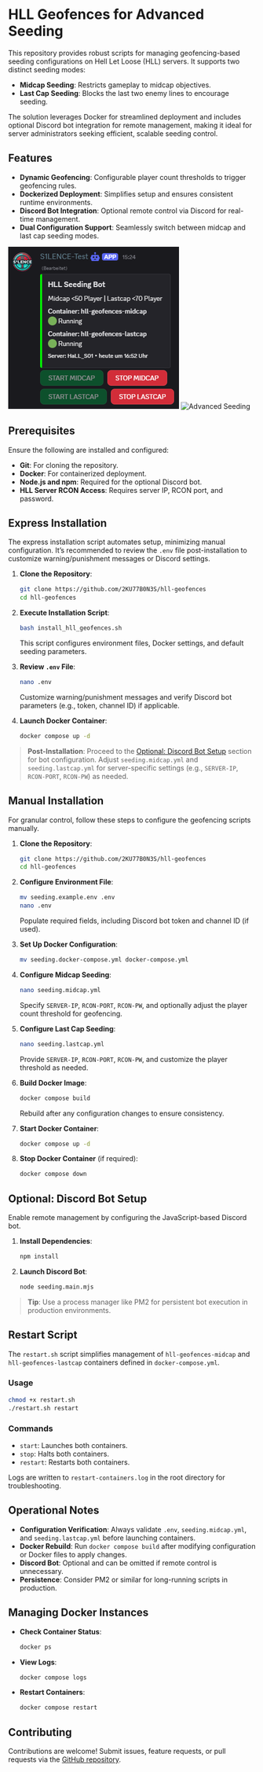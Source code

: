 # HLL Geofences for Advanced Seeding

This repository provides robust scripts for managing geofencing-based seeding configurations on Hell Let Loose (HLL) servers. It supports two distinct seeding modes:

- **Midcap Seeding**: Restricts gameplay to midcap objectives.
- **Last Cap Seeding**: Blocks the last two enemy lines to encourage seeding.

The solution leverages Docker for streamlined deployment and includes optional Discord bot integration for remote management, making it ideal for server administrators seeking efficient, scalable seeding control.

## Features

- **Dynamic Geofencing**: Configurable player count thresholds to trigger geofencing rules.
- **Dockerized Deployment**: Simplifies setup and ensures consistent runtime environments.
- **Discord Bot Integration**: Optional remote control via Discord for real-time management.
- **Dual Configuration Support**: Seamlessly switch between midcap and last cap seeding modes.

![Discord Docker Control](screenshot1.png)
![Advanced Seeding](screenshot2.png)

## Prerequisites

Ensure the following are installed and configured:

- **Git**: For cloning the repository.
- **Docker**: For containerized deployment.
- **Node.js and npm**: Required for the optional Discord bot.
- **HLL Server RCON Access**: Requires server IP, RCON port, and password.

## Express Installation

The express installation script automates setup, minimizing manual configuration. It’s recommended to review the `.env` file post-installation to customize warning/punishment messages or Discord settings.

1. **Clone the Repository**:
   ```bash
   git clone https://github.com/2KU77B0N3S/hll-geofences
   cd hll-geofences
   ```

2. **Execute Installation Script**:
   ```bash
   bash install_hll_geofences.sh
   ```
   This script configures environment files, Docker settings, and default seeding parameters.

3. **Review `.env` File**:
   ```bash
   nano .env
   ```
   Customize warning/punishment messages and verify Discord bot parameters (e.g., token, channel ID) if applicable.

4. **Launch Docker Container**:
   ```bash
   docker compose up -d
   ```

> **Post-Installation**: Proceed to the [Optional: Discord Bot Setup](#optional-discord-bot-setup) section for bot configuration. Adjust `seeding.midcap.yml` and `seeding.lastcap.yml` for server-specific settings (e.g., `SERVER-IP`, `RCON-PORT`, `RCON-PW`) as needed.

## Manual Installation

For granular control, follow these steps to configure the geofencing scripts manually.

1. **Clone the Repository**:
   ```bash
   git clone https://github.com/2KU77B0N3S/hll-geofences
   cd hll-geofences
   ```

2. **Configure Environment File**:
   ```bash
   mv seeding.example.env .env
   nano .env
   ```
   Populate required fields, including Discord bot token and channel ID (if used).

3. **Set Up Docker Configuration**:
   ```bash
   mv seeding.docker-compose.yml docker-compose.yml
   ```

4. **Configure Midcap Seeding**:
   ```bash
   nano seeding.midcap.yml
   ```
   Specify `SERVER-IP`, `RCON-PORT`, `RCON-PW`, and optionally adjust the player count threshold for geofencing.

5. **Configure Last Cap Seeding**:
   ```bash
   nano seeding.lastcap.yml
   ```
   Provide `SERVER-IP`, `RCON-PORT`, `RCON-PW`, and customize the player threshold as needed.

6. **Build Docker Image**:
   ```bash
   docker compose build
   ```
   Rebuild after any configuration changes to ensure consistency.

7. **Start Docker Container**:
   ```bash
   docker compose up -d
   ```

8. **Stop Docker Container** (if required):
   ```bash
   docker compose down
   ```

## Optional: Discord Bot Setup

Enable remote management by configuring the JavaScript-based Discord bot.

1. **Install Dependencies**:
   ```bash
   npm install
   ```

2. **Launch Discord Bot**:
   ```bash
   node seeding.main.mjs
   ```

> **Tip**: Use a process manager like PM2 for persistent bot execution in production environments.

## Restart Script

The `restart.sh` script simplifies management of `hll-geofences-midcap` and `hll-geofences-lastcap` containers defined in `docker-compose.yml`.

### Usage
```bash
chmod +x restart.sh
./restart.sh restart
```

### Commands
- `start`: Launches both containers.
- `stop`: Halts both containers.
- `restart`: Restarts both containers.

Logs are written to `restart-containers.log` in the root directory for troubleshooting.

## Operational Notes

- **Configuration Verification**: Always validate `.env`, `seeding.midcap.yml`, and `seeding.lastcap.yml` before launching containers.
- **Docker Rebuild**: Run `docker compose build` after modifying configuration or Docker files to apply changes.
- **Discord Bot**: Optional and can be omitted if remote control is unnecessary.
- **Persistence**: Consider PM2 or similar for long-running scripts in production.

## Managing Docker Instances

- **Check Container Status**:
   ```bash
   docker ps
   ```
- **View Logs**:
   ```bash
   docker compose logs
   ```
- **Restart Containers**:
   ```bash
   docker compose restart
   ```

## Contributing

Contributions are welcome! Submit issues, feature requests, or pull requests via the [GitHub repository](https://github.com/2KU77B0N3S/hll-geofences).
